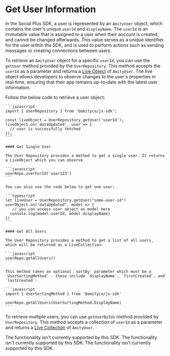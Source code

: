 # Get User Information

In the Social Plus SDK, a user is represented by an `AmityUser` object, which contains the user's unique `userId` and `displayName`. The `userId` is an immutable value that is assigned to a user when their account is created, and cannot be changed afterwards. This value serves as a unique identifier for the user within the SDK, and is used to perform actions such as sending messages or creating connections between users.

To retrieve an `AmityUser` object for a specific `userId`, you can use the `getUser` method provided by the `UserRepository`. This method accepts the `userId` as a parameter and returns a [Live Object](../live-objects-collections/) of `AmityUser`. The live object allows developers to observe changes to the user's properties in real-time, ensuring that their app remains up-to-date with the latest user information.

<Tabs>
  <Tab title="iOS">
    <Embed url="https://gist.github.com/amythee/622081ba01cf57a18b4b36db2707844c" />
  </Tab>

  <Tab title="Android">
    <Embed url="https://gist.github.com/amythee/7b46a1e7362137feef90aa1db36b4862" />
  </Tab>

  <Tab title="JavaScript">
    Follow the below code to retrieve a user object:

    ```javascript
    import { UserRepository } from '@amityco/js-sdk';

    const liveObject = UserRepository.getUser('userId');
    liveObject.on('dataUpdated', user => {
      // user is successfully fetched
    });
    ```

    #### Get Single User

    The User Repository provides a method to get a single user. It returns a LiveObject which you can observe.

    ```javascript
    userRepo.userForId('user123')
    ```

    You can also use the code below to get one user:

    ```typescript
    let liveUser = UserRepository.getUser("some-user-id")
    userObject.on("dataUpdated", model => {
       // you can access user object as model here
      console.log(model.userId, model.displayName)
    })
    ```

    #### Get All Users

    The User Repository provides a method to get a list of all users, which will be returned as a LiveCollection:

    ```javascript
    userRepo.getAllUsers()
    ```

    This method takes an optional `sortBy` parameter which must be a `UserSortingMethod` - these include `displayName`, `firstCreated`, and `lastCreated`:

    ```javascript
    import { UserSortingMethod } from '@amityco/js-sdk'

    userRepo.getAllUsers(UserSortingMethod.DisplayName)
    ```
  </Tab>

  <Tab title="TypeScript">
    <Embed url="https://gist.github.com/amythee/9184aa74c7fe1773a027e81e54465871" />
  </Tab>

  <Tab title="Flutter">
    <Embed url="https://gist.github.com/amythee/6a732f6953a3cc445c2510b798fd3692" />
  </Tab>
</Tabs>

To retrieve multiple users, you can use `getUserByIds` method provided by `UserRepository`. This method accepts a collection of `userId` as a parameter and returns a [Live Collection](../live-objects-collections/) of `AmityUser`.

<Tabs>
  <Tab title="iOS">
    The functionality isn't currently supported by this SDK.
  </Tab>

  <Tab title="Android">
    <Embed url="https://gist.github.com/354656ab49ab513390cbe298cf84c70e" />
  </Tab>

  <Tab title="Javascript">
    The functionality isn't currently supported by this SDK.
  </Tab>

  <Tab title="TypeScript">
    <Embed url="https://gist.github.com/amythee/f962d6f3bdaf473928882a3f6ddf900c" />
  </Tab>

  <Tab title="Flutter">
    The functionality isn't currently supported by this SDK.
  </Tab>
</Tabs>